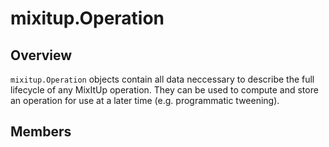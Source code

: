 # mixitup.Operation

## Overview

`mixitup.Operation` objects contain all data neccessary to describe the full
lifecycle of any MixItUp operation. They can be used to compute and store an
operation for use at a later time (e.g. programmatic tweening).


## Members

